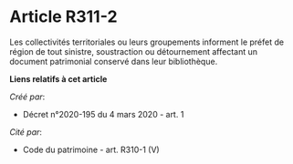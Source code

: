 # Article R311-2

Les collectivités territoriales ou leurs groupements informent le préfet de région de tout sinistre, soustraction ou
détournement affectant un document patrimonial conservé dans leur bibliothèque.

**Liens relatifs à cet article**

_Créé par_:

  - Décret n°2020-195 du 4 mars 2020 - art. 1

_Cité par_:

  - Code du patrimoine - art. R310-1 (V)

